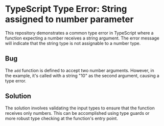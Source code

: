 # TypeScript Type Error: String assigned to number parameter

This repository demonstrates a common type error in TypeScript where a function expecting a number receives a string argument. The error message will indicate that the string type is not assignable to a number type.

## Bug
The `add` function is defined to accept two number arguments. However, in the example, it's called with a string "10" as the second argument, causing a type error.

## Solution
The solution involves validating the input types to ensure that the function receives only numbers. This can be accomplished using type guards or more robust type checking at the function's entry point.